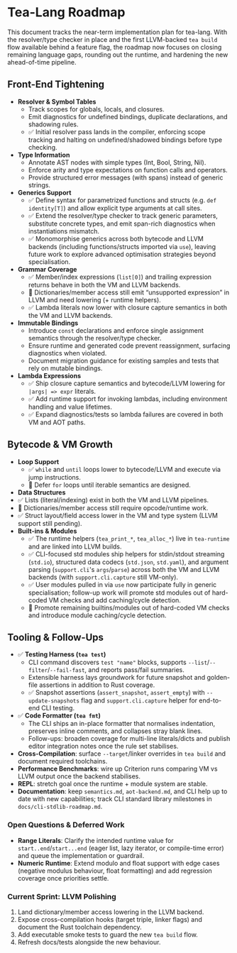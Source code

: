 # Tea-Lang Roadmap

This document tracks the near-term implementation plan for tea-lang. With the resolver/type checker in place and the first LLVM-backed `tea build` flow available behind a feature flag, the roadmap now focuses on closing remaining language gaps, rounding out the runtime, and hardening the new ahead-of-time pipeline.

## Front-End Tightening
- **Resolver & Symbol Tables**  
  - Track scopes for globals, locals, and closures.  
  - Emit diagnostics for undefined bindings, duplicate declarations, and shadowing rules.
  - ✅ Initial resolver pass lands in the compiler, enforcing scope tracking and halting on undefined/shadowed bindings before type checking.  
- **Type Information**  
  - Annotate AST nodes with simple types (Int, Bool, String, Nil).  
  - Enforce arity and type expectations on function calls and operators.  
  - Provide structured error messages (with spans) instead of generic strings.
- **Generics Support**  
  - ✅ Define syntax for parametrized functions and structs (e.g. `def identity[T]`) and allow explicit type arguments at call sites.  
  - ✅ Extend the resolver/type checker to track generic parameters, substitute concrete types, and emit span-rich diagnostics when instantiations mismatch.  
  - ✅ Monomorphise generics across both bytecode and LLVM backends (including functions/structs imported via `use`), leaving future work to explore advanced optimisation strategies beyond specialisation.
- **Grammar Coverage**  
  - ✅ Member/index expressions (`list[0]`) and trailing expression returns behave in both the VM and LLVM backends.  
  - 🚧 Dictionaries/member access still emit “unsupported expression” in LLVM and need lowering (+ runtime helpers).
  - ✅ Lambda literals now lower with closure capture semantics in both the VM and LLVM backends.
- **Immutable Bindings**  
  - Introduce `const` declarations and enforce single assignment semantics through the resolver/type checker.  
  - Ensure runtime and generated code prevent reassignment, surfacing diagnostics when violated.  
  - Document migration guidance for existing samples and tests that rely on mutable bindings.
- **Lambda Expressions**  
  - ✅ Ship closure capture semantics and bytecode/LLVM lowering for `|args| => expr` literals.  
  - ✅ Add runtime support for invoking lambdas, including environment handling and value lifetimes.  
  - ✅ Expand diagnostics/tests so lambda failures are covered in both VM and AOT paths.

## Bytecode & VM Growth
- **Loop Support**  
  - ✅ `while` and `until` loops lower to bytecode/LLVM and execute via jump instructions.  
  - 🚧 Defer `for` loops until iterable semantics are designed.
- **Data Structures**  
- ✅ Lists (literal/indexing) exist in both the VM and LLVM pipelines.  
- 🚧 Dictionaries/member access still require opcode/runtime work.  
- ✅ Struct layout/field access lower in the VM and type system (LLVM support still pending).
- **Built-ins & Modules**  
  - ✅ The runtime helpers (`tea_print_*`, `tea_alloc_*`) live in `tea-runtime` and are linked into LLVM builds.  
  - ✅ CLI-focused std modules ship helpers for stdin/stdout streaming (`std.io`), structured data codecs (`std.json`, `std.yaml`), and argument parsing (`support.cli`'s `args`/`parse`) across both the VM and LLVM backends (with `support.cli.capture` still VM-only).
  - ✅ User modules pulled in via `use` now participate fully in generic specialisation; follow-up work will promote std modules out of hard-coded VM checks and add caching/cycle detection.
  - 🚧 Promote remaining builtins/modules out of hard-coded VM checks and introduce module caching/cycle detection.

## Tooling & Follow-Ups
- ✅ **Testing Harness (`tea test`)**  
  - CLI command discovers `test "name"` blocks, supports `--list`/`--filter`/`--fail-fast`, and reports pass/fail summaries.  
  - Extensible harness lays groundwork for future snapshot and golden-file assertions in addition to Rust coverage.
  - ✅ Snapshot assertions (`assert_snapshot`, `assert_empty`) with `--update-snapshots` flag and `support.cli.capture` helper for end-to-end CLI testing.
- ✅ **Code Formatter (`tea fmt`)**  
  - The CLI ships an in-place formatter that normalises indentation, preserves inline comments, and collapses stray blank lines.  
  - Follow-ups: broaden coverage for multi-line literals/dicts and publish editor integration notes once the rule set stabilises.
- **Cross-Compilation**: surface `--target`/linker overrides in `tea build` and document required toolchains.  
- **Performance Benchmarks**: wire up Criterion runs comparing VM vs LLVM output once the backend stabilises.  
- **REPL**: stretch goal once the runtime + module system are stable.  
- **Documentation**: keep `semantics.md`, `aot-backend.md`, and CLI help up to date with new capabilities; track CLI standard library milestones in `docs/cli-stdlib-roadmap.md`.

### Open Questions & Deferred Work
- **Range Literals**: Clarify the intended runtime value for `start..end`/`start...end` (eager list, lazy iterator, or compile-time error) and queue the implementation or guardrail.
- **Numeric Runtime**: Extend modulo and float support with edge cases (negative modulus behaviour, float formatting) and add regression coverage once priorities settle.

### Current Sprint: LLVM Polishing
1. Land dictionary/member access lowering in the LLVM backend.  
2. Expose cross-compilation hooks (target triple, linker flags) and document the Rust toolchain dependency.  
3. Add executable smoke tests to guard the new `tea build` flow.  
4. Refresh docs/tests alongside the new behaviour.
